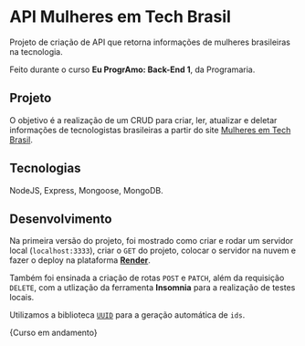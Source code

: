 # API Mulheres em Tech Brasil

Projeto de criação de API que retorna informações de mulheres brasileiras na tecnologia.

Feito durante o curso **Eu ProgrAmo: Back-End 1**, da Programaria.

## Projeto

O objetivo é a realização de um CRUD para criar, ler, atualizar e deletar informações de tecnologistas brasileiras a partir do site [Mulheres em Tech Brasil](https://front-programaria-react-omega.vercel.app/).

## Tecnologias
NodeJS, Express, Mongoose, MongoDB.

## Desenvolvimento

Na primeira versão do projeto, foi mostrado como criar e rodar um servidor local (```localhost:3333```), criar o ```GET``` do projeto, colocar o servidor na nuvem e fazer o deploy na plataforma [**Render**](back-end-8nks.onrender.com/mulheres).

Também foi ensinada a criação de rotas ```POST``` e ```PATCH```, além da requisição ```DELETE```, com a utlização da ferramenta **Insomnia** para a realização de testes locais. 

Utilizamos a biblioteca [```UUID```](https://www.npmjs.com/package/uuid) para a geração automática de ```ids```.

{Curso em andamento}